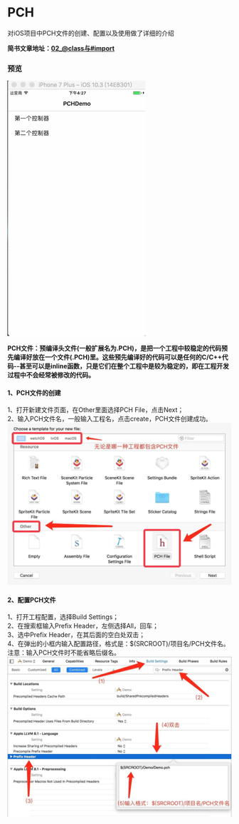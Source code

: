 # PCH
对iOS项目中PCH文件的创建、配置以及使用做了详细的介绍

**简书文章地址：[02_@class与#import](http://www.jianshu.com/p/040ae79f9fda)**

### 预览

![Alt text](https://github.com/XiaoSongWolf/PCH/raw/master/PCHDemo.gif)

**PCH文件：预编译头文件(一般扩展名为.PCH)，是把一个工程中较稳定的代码预先编译好放在一个文件(.PCH)里。这些预先编译好的代码可以是任何的C/C++代码--甚至可以是inline函数，只是它们在整个工程中是较为稳定的，即在工程开发过程中不会经常被修改的代码。**

#### 1、PCH文件的创建

1、打开新建文件页面，在Other里面选择PCH File，点击Next；     
2、输入PCH文件名，一般输入工程名，点击create，PCH文件创建成功。    
![Alt text](https://github.com/XiaoSongWolf/PCH/raw/master/创建PCH文件.jpeg)

#### 2、配置PCH文件

1、打开工程配置，选择Build Settings；  
2、在搜索框输入Prefix Header，左侧选择All，回车；  
3、选中Prefix Header，在其后面的空白处双击；  
4、在弹出的小框内输入配置路径，格式是：$(SRCROOT)/项目名/PCH文件名。  
注意：输入PCH文件时不能省略后缀名。  
![Alt text](https://github.com/XiaoSongWolf/PCH/raw/master/PCH文件配置.jpeg)
